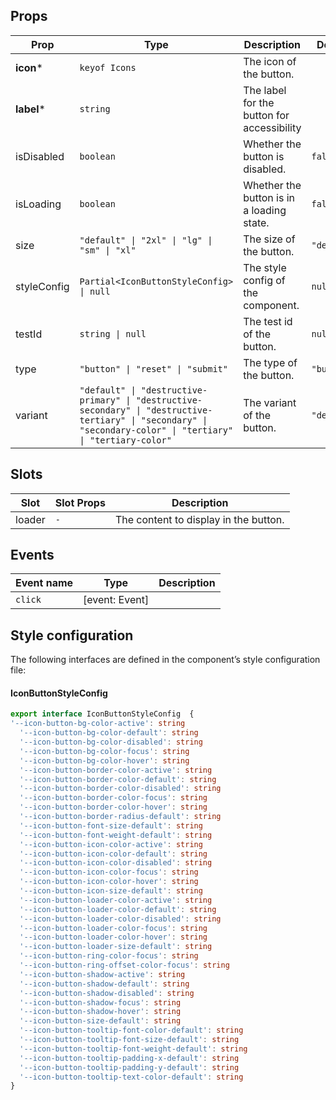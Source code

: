 <!-- This file is automatically generated, do not edit manually. -->

## Props

| Prop | Type | Description | Default |
| ---- | ---- | ----------- | ------- |
| **icon*** | `keyof Icons` | The icon of the button. |  |
| **label*** | `string` | The label for the button for accessibility |  |
| isDisabled | `boolean` | Whether the button is disabled. | `false` |
| isLoading | `boolean` | Whether the button is in a loading state. | `false` |
| size | `"default" \| "2xl" \| "lg" \| "sm" \| "xl"` | The size of the button. | `"default"` |
| styleConfig | `Partial<IconButtonStyleConfig> \| null` | The style config of the component. | `null` |
| testId | `string \| null` | The test id of the button. | `null` |
| type | `"button" \| "reset" \| "submit"` | The type of the button. | `"button"` |
| variant | `"default" \| "destructive-primary" \| "destructive-secondary" \| "destructive-tertiary" \| "secondary" \| "secondary-color" \| "tertiary" \| "tertiary-color"` | The variant of the button. | `"default"` |


## Slots

| Slot | Slot Props | Description |
| --------- | ---- | ----------- |
| loader | `-` | The content to display in the button. |


## Events

| Event name | Type | Description |
| ---------- | ---- | ----------- |
| `click` | [event: Event] |  |


## Style configuration

The following interfaces are defined in the component’s style configuration file:

#### IconButtonStyleConfig

```ts
export interface IconButtonStyleConfig  {
'--icon-button-bg-color-active': string
  '--icon-button-bg-color-default': string
  '--icon-button-bg-color-disabled': string
  '--icon-button-bg-color-focus': string
  '--icon-button-bg-color-hover': string
  '--icon-button-border-color-active': string
  '--icon-button-border-color-default': string
  '--icon-button-border-color-disabled': string
  '--icon-button-border-color-focus': string
  '--icon-button-border-color-hover': string
  '--icon-button-border-radius-default': string
  '--icon-button-font-size-default': string
  '--icon-button-font-weight-default': string
  '--icon-button-icon-color-active': string
  '--icon-button-icon-color-default': string
  '--icon-button-icon-color-disabled': string
  '--icon-button-icon-color-focus': string
  '--icon-button-icon-color-hover': string
  '--icon-button-icon-size-default': string
  '--icon-button-loader-color-active': string
  '--icon-button-loader-color-default': string
  '--icon-button-loader-color-disabled': string
  '--icon-button-loader-color-focus': string
  '--icon-button-loader-color-hover': string
  '--icon-button-loader-size-default': string
  '--icon-button-ring-color-focus': string
  '--icon-button-ring-offset-color-focus': string
  '--icon-button-shadow-active': string
  '--icon-button-shadow-default': string
  '--icon-button-shadow-disabled': string
  '--icon-button-shadow-focus': string
  '--icon-button-shadow-hover': string
  '--icon-button-size-default': string
  '--icon-button-tooltip-font-color-default': string
  '--icon-button-tooltip-font-size-default': string
  '--icon-button-tooltip-font-weight-default': string
  '--icon-button-tooltip-padding-x-default': string
  '--icon-button-tooltip-padding-y-default': string
  '--icon-button-tooltip-text-color-default': string
}
```

